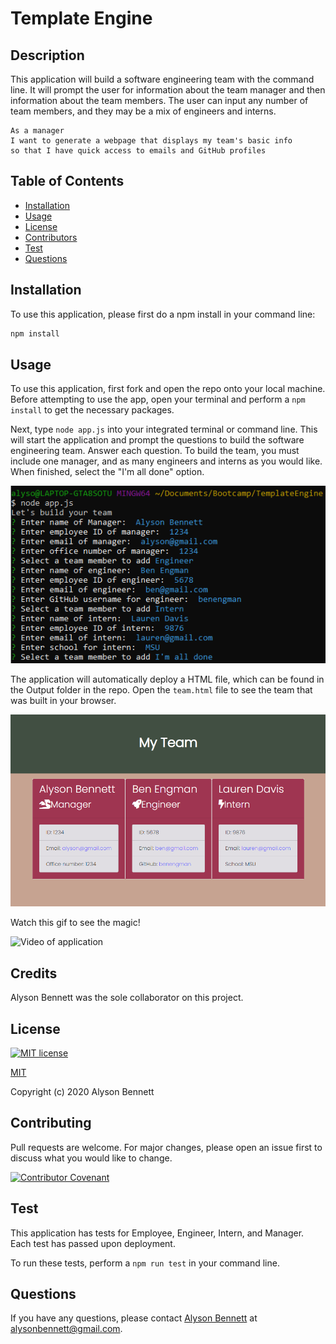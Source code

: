 
  # Template Engine

  ## Description

  This application will build a software engineering team with the command line. It will prompt the user for information about the team manager and then information about the team members. The user can input any number of team members, and they may be a mix of engineers and interns. 

  ```
  As a manager
  I want to generate a webpage that displays my team's basic info
  so that I have quick access to emails and GitHub profiles
  ```

  ## Table of Contents

  * [Installation](#Installation)
  * [Usage](#Usage)
  * [License](#License)
  * [Contributors](#Contributors)
  * [Test](#Test)
  * [Questions](#Questions)

  ## Installation

  To use this application, please first do a npm install in your command line:

  ```bash
  npm install
  ```

  ## Usage

  To use this application, first fork and open the repo onto your local machine. Before attempting to use the app, open your terminal and perform a ```npm install``` to get the necessary packages.

  Next, type ```node app.js``` into your integrated terminal or command line. This will start the application and prompt the questions to build the software engineering team. Answer each question. To build the team, you must include one manager, and as many engineers and interns as you would like. When finished, select the "I'm all done" option.

  ![node app.js](assests/node.png)

  The application will automatically deploy a HTML file, which can be found in the Output folder in the repo. Open the ```team.html``` file to see the team that was built in your browser.

  ![Deployed Webpage](assests/deployed.png)

  Watch this gif to see the magic!

  ![Video of application](assests/gif.gif)


  ## Credits

  Alyson Bennett was the sole collaborator on this project. 

  ## License

  [![MIT license](https://img.shields.io/badge/License-MIT-blue.svg)](https://lbesson.mit-license.org/)

  [MIT](https://choosealicense.com/licenses/mit/)

  Copyright (c) 2020 Alyson Bennett

  ## Contributing

  Pull requests are welcome. For major changes, please open an issue first to discuss what you would like to change.

  [![Contributor Covenant](https://img.shields.io/badge/Contributor%20Covenant-v2.0%20adopted-ff69b4.svg)](code_of_conduct.md)

  ## Test

  This application has tests for Employee, Engineer, Intern, and Manager. Each test has passed upon deployment.

  To run these tests, perform a ```npm run test``` in your command line. 

  ## Questions

  If you have any questions, please contact [Alyson Bennett](https://github.com/alysonbennett) at alysonbennett@gmail.com.

